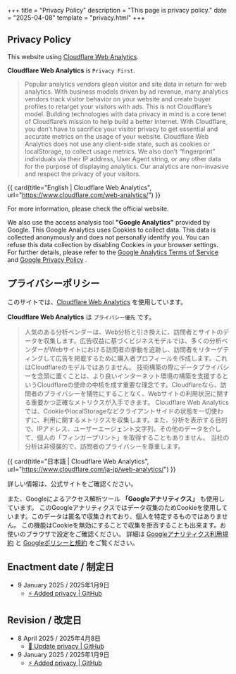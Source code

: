 +++
title = "Privacy Policy"
description = "This page is privacy policy."
date = "2025-04-08"
template = "privacy.html"
+++

## Privacy Policy

This website using [Cloudflare Web Analytics](https://www.cloudflare.com/web-analytics/).

**Cloudflare Web Analytics** is `Privacy First`.

> Popular analytics vendors glean visitor and site data in return for web analytics. With business models driven by ad revenue, many analytics vendors track visitor behavior on your website and create buyer profiles to retarget your visitors with ads. This is not Cloudflare’s model.
> Building technologies with data privacy in mind is a core tenet of Cloudflare’s mission to help build a better Internet. With Cloudflare, you don’t have to sacrifice your visitor privacy to get essential and accurate metrics on the usage of your website.
> Cloudflare Web Analytics does not use any client-side state, such as cookies or localStorage, to collect usage metrics. We also don’t “fingerprint” individuals via their IP address, User Agent string, or any other data for the purpose of displaying analytics.
> Our analytics are non-invasive and respect the privacy of your visitors.

{{ card(title="English | Cloudflare Web Analytics", url="https://www.cloudflare.com/web-analytics/") }}

For more information, please check the official website.

We also use the access analysis tool **"Google Analytics"** provided by Google.
This Google Analytics uses Cookies to collect data.
This data is collected anonymously and does not personally identify you.
You can refuse this data collection by disabling Cookies in your browser settings.
For further details, please refer to the [Google Analytics Terms of Service](https://marketingplatform.google.com/about/analytics/terms/us/) and [Google Privacy Policy](https://policies.google.com/technologies/ads?hl=en) .

## プライバシーポリシー

このサイトでは、[Cloudflare Web Analytics](https://www.cloudflare.com/ja-jp/web-analytics/) を使用しています。

**Cloudflare Web Analytics** は `プライバシー優先` です。

> 人気のある分析ベンダーは、Web分析と引き換えに、訪問者とサイトのデータを収集します。広告収益に基づくビジネスモデルでは、多くの分析ベンダーがWebサイトにおける訪問者の挙動を追跡し、訪問者をリターゲティングして広告を掲載するために購入者プロフィールを作成します。これはCloudflareのモデルではありません。
> 技術構築の際にデータプライバシーを念頭に置くことは、より良いインターネット環境の構築を支援するというCloudflareの使命の中核を成す重要な理念です。Cloudflareなら、訪問者のプライバシーを犠牲にすることなく、Webサイトの利用状況に関する重要かつ正確なメトリクスが入手できます。
> Cloudflare Web Analyticsでは、CookieやlocalStorageなどクライアントサイドの状態を一切使わずに、利用に関するメトリクスを収集します。また、分析を表示する目的で、IPアドレス、ユーザーエージェント文字列、その他のデータを介して、個人の「フィンガープリント」を取得することもありません。
> 当社の分析は非侵襲的で、訪問者のプライバシーを尊重します。

{{ card(title="日本語 | Cloudflare Web Analytics", url="https://www.cloudflare.com/ja-jp/web-analytics/") }}

詳しい情報は、公式サイトをご確認ください。

また、Googleによるアクセス解析ツール **「Googleアナリティクス」** も使用しています。
このGoogleアナリティクスではデータ収集のためCookieを使用しています。このデータは匿名で収集されており、個人を特定するものではありません。
この機能はCookieを無効にすることで収集を拒否することも出来ます。お使いのブラウザで設定をご確認ください。
詳細は [Googleアナリティクス利用規約](https://marketingplatform.google.com/about/analytics/terms/jp/) と [Googleポリシーと規約](https://policies.google.com/technologies/ads?hl=ja) をご覧ください。

## Enactment date / 制定日

- 9 January 2025 / 2025年1月9日
  - [⚡ Added privacy | GitHub](https://github.com/Daiki48/dnfolio/commit/c0432fbd2428392884899b0a283c664258b3fbc3)

## Revision / 改定日

- 8 April 2025 / 2025年4月8日
  - [🔨 Update privacy | GitHub](https://github.com/Daiki48/dnfolio/commit/700d4391c2110beedb5cdd345ba84055c19035ea)
- 9 January 2025 / 2025年1月9日
  - [⚡ Added privacy | GitHub](https://github.com/Daiki48/dnfolio/commit/c0432fbd2428392884899b0a283c664258b3fbc3)
